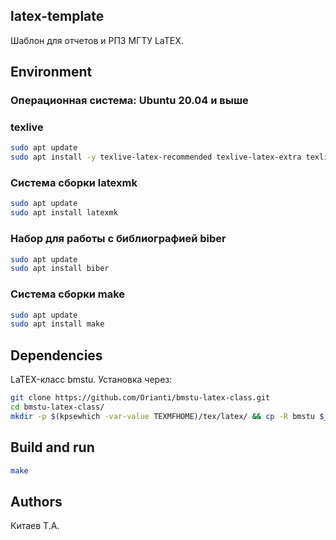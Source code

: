 ## latex-template
Шаблон для отчетов и РПЗ МГТУ LaTEX.

## Environment
### Операционная система: Ubuntu 20.04 и выше

### texlive
```bash
sudo apt update
sudo apt install -y texlive-latex-recommended texlive-latex-extra texlive-lang-cyrillic cm-super
```

### Система сборки latexmk
```bash
sudo apt update
sudo apt install latexmk
```

### Набор для работы с библиографией biber
```bash
sudo apt update
sudo apt install biber
```

### Система сборки make
```bash
sudo apt update
sudo apt install make
```

## Dependencies

LaTEX-класс bmstu. Установка через:
```bash
git clone https://github.com/Orianti/bmstu-latex-class.git
cd bmstu-latex-class/
mkdir -p $(kpsewhich -var-value TEXMFHOME)/tex/latex/ && cp -R bmstu $_
```

## Build and run
```bash
make
```

## Authors
Китаев Т.А.
